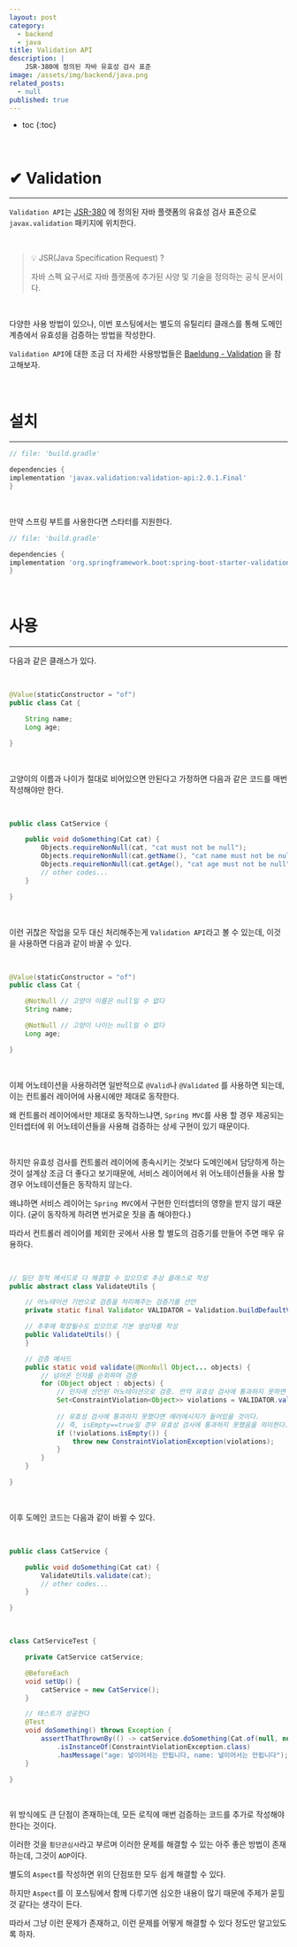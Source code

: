 ```yaml
---
layout: post
category:
  - backend
  - java
title: Validation API
description: |
    JSR-380에 정의된 자바 유효성 검사 표준
image: /assets/img/backend/java.png
related_posts:
  - null
published: true
---
```


* toc
{:toc}

<br />

# ✔ Validation

---

`Validation API`는 [JSR-380](https://jcp.org/en/jsr/detail?id=380) 에 정의된 자바 플랫폼의 유효성 검사 표준으로 `javax.validation` 패키지에 위치한다.

<br />

> 💡 JSR(Java Specification Request) ?
>
> 자바 스펙 요구서로 자바 플랫폼에 추가된 사양 및 기술을 정의하는 공식 문서이다.

<br />

다양한 사용 방법이 있으나, 이번 포스팅에서는 별도의 유틸리티 클래스를 통해 도메인 계층에서 유효성을 검증하는 방법을 작성한다.

`Validation API`에 대한 조금 더 자세한 사용방법들은 [Baeldung - Validation](https://www.baeldung.com/javax-validation) 을 참고해보자.

<br />

# 설치

---

```groovy
// file: 'build.gradle'

dependencies {
implementation 'javax.validation:validation-api:2.0.1.Final'
}
```

<br />

만약 스프링 부트를 사용한다면 스타터를 지원한다.

```groovy
// file: 'build.gradle'

dependencies {
implementation 'org.springframework.boot:spring-boot-starter-validation'
}
```

<br />

# 사용

---

다음과 같은 클래스가 있다.

<br />

```java
@Value(staticConstructor = "of")
public class Cat {

    String name;
    Long age;

}
```

<br />

고양이의 이름과 나이가 절대로 비어있으면 안된다고 가정하면 다음과 같은 코드를 매번 작성해야만 한다.

<br />

```java
public class CatService {

    public void doSomething(Cat cat) {
        Objects.requireNonNull(cat, "cat must not be null");
        Objects.requireNonNull(cat.getName(), "cat name must not be null");
        Objects.requireNonNull(cat.getAge(), "cat age must not be null");
        // other codes...
    }

}
```

<br />

이런 귀찮은 작업을 모두 대신 처리해주는게 `Validation API`라고 볼 수 있는데, 이것을 사용하면 다음과 같이 바꿀 수 있다.

<br />

```java
@Value(staticConstructor = "of")
public class Cat {

    @NotNull // 고양이 이름은 null일 수 없다
    String name;

    @NotNull // 고양이 나이는 null일 수 없다
    Long age;

}
```

<br />

이제 어노테이션을 사용하려면 일반적으로 `@Valid`나 `@Validated` 를 사용하면 되는데, 이는 컨트롤러 레이어에 사용시에만 제대로 동작한다.

왜 컨트롤러 레이어에서만 제대로 동작하느냐면, `Spring MVC`를 사용 할 경우 제공되는 인터셉터에 위 어노테이션들을 사용해 검증하는 상세 구현이 있기 때문이다.

<br />

하지만 유효성 검사를 컨트롤러 레이어에 종속시키는 것보다 도메인에서 담당하게 하는 것이 설계상 조금 더 좋다고 보기때문에, 서비스 레이어에서 위 어노테이션들을 사용 할 경우 어노테이션들은 동작하지 않는다.

왜냐하면 서비스 레이어는 `Spring MVC`에서 구현한 인터셉터의 영향을 받지 않기 때문이다. (굳이 동작하게 하려면 번거로운 짓을 좀 해야한다.)

따라서 컨트롤러 레이어를 제외한 곳에서 사용 할 별도의 검증기를 만들어 주면 매우 유용하다.

<br />

```java
// 일단 정적 메서드로 다 해결할 수 있으므로 추상 클래스로 작성
public abstract class ValidateUtils {

    // 어노테이션 기반으로 검증을 처리해주는 검증기를 선언
    private static final Validator VALIDATOR = Validation.buildDefaultValidatorFactory().getValidator();

    // 추후에 확장될수도 있으므로 기본 생성자를 작성
    public ValidateUtils() {
    }

    // 검증 메서드
    public static void validate(@NonNull Object... objects) {
        // 넘어온 인자를 순회하며 검증
        for (Object object : objects) {
            // 인자에 선언된 어노테이션으로 검증. 만약 유효성 검사에 통과하지 못하면 에러메시지를 반환한다
            Set<ConstraintViolation<Object>> violations = VALIDATOR.validate(object);
            
            // 유효성 검사에 통과하지 못했다면 에러메시지가 들어있을 것이다.
            // 즉, isEmpty==true일 경우 유효성 검사에 통과하지 못했음을 의미한다.
            if (!violations.isEmpty()) {
                throw new ConstraintViolationException(violations);
            }
        }
    }

}
```

<br />

이후 도메인 코드는 다음과 같이 바뀔 수 있다.

<br />

```java
public class CatService {

    public void doSomething(Cat cat) {
        ValidateUtils.validate(cat);
        // other codes...
    }

}
```

<br />

```java
class CatServiceTest {

    private CatService catService;

    @BeforeEach
    void setUp() {
        catService = new CatService();
    }

    // 테스트가 성공한다
    @Test
    void doSomething() throws Exception {
        assertThatThrownBy(() -> catService.doSomething(Cat.of(null, null)))
            .isInstanceOf(ConstraintViolationException.class)
            .hasMessage("age: 널이어서는 안됩니다, name: 널이어서는 안됩니다");
    }

}
```

<br />

위 방식에도 큰 단점이 존재하는데, 모든 로직에 매번 검증하는 코드를 추가로 작성해야 한다는 것이다.

이러한 것을 `횡단관심사`라고 부르며 이러한 문제를 해결할 수 있는 아주 좋은 방법이 존재하는데, 그것이 `AOP`이다.

별도의 `Aspect`를 작성하면 위의 단점또한 모두 쉽게 해결할 수 있다.

하지만 `Aspect`를 이 포스팅에서 함께 다루기엔 심오한 내용이 많기 때문에 주제가 묻힐것 같다는 생각이 든다.

따라서 그냥 이런 문제가 존재하고, 이런 문제를 어떻게 해결할 수 있다 정도만 알고있도록 하자.

<br />




